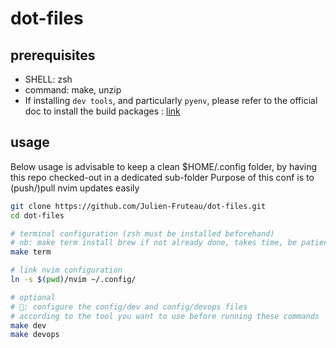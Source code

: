 # dot-files

## prerequisites

- SHELL: zsh
- command: make, unzip
- If installing `dev tools`, and particularly `pyenv`, please refer to the official doc to install the build packages : [link](https://github.com/pyenv/pyenv/wiki#suggested-build-environment)

## usage

Below usage is advisable to keep a clean $HOME/.config folder, by having this repo checked-out in a dedicated sub-folder
Purpose of this conf is to (push/)pull nvim updates easily

```bash
git clone https://github.com/Julien-Fruteau/dot-files.git
cd dot-files

# terminal configuration (zsh must be installed beforehand)
# nb: make term install brew if not already done, takes time, be patient
make term

# link nvim configuration
ln -s $(pwd)/nvim ~/.config/

# optional 
# 🤙: configure the config/dev and config/devops files
# according to the tool you want to use before running these commands
make dev
make devops
```